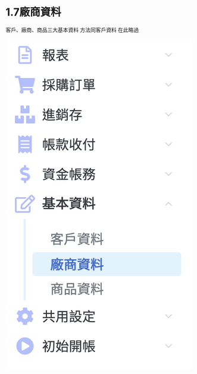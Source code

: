 # 1.7廠商資料

客戶、廠商、商品三大基本資料  方法同客戶資料 在此略過

![pic1.7.1&#x5EE0;&#x5546;&#x8CC7;&#x6599;&#x76EE;&#x9304;&#x4F4D;&#x7F6E; &#x3010;&#x57FA;&#x672C;&#x8CC7;&#x6599;&#x3011;-&amp;gt;&#x3010;&#x5EE0;&#x5546;&#x8CC7;&#x6599;&#x3011;](../.gitbook/assets/jie-tu-20191130-shang-wu-2.02.45.jpg)

